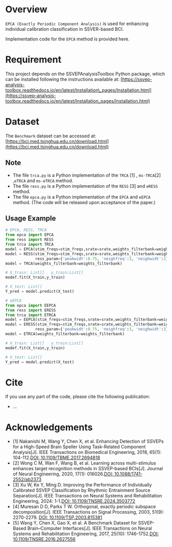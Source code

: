 # Overview
`EPCA (Exactly Periodic Component Analysis)` is used for enhancing individual calibration classification in SSVER-based BCI.

Implementation code for the `EPCA` method is provided here.


# Requirement
This project depends on the SSVEPAnalysisToolbox Python package, which can be installed following the instructions available at: [https://ssvep-analysis-toolbox.readthedocs.io/en/latest/Installation\_pages/Installation.html](https://ssvep-analysis-toolbox.readthedocs.io/en/latest/Installation_pages/Installation.html)

# Dataset
The `Benchmark` dataset can be accessed at: [https://bci.med.tsinghua.edu.cn/download.html](https://bci.med.tsinghua.edu.cn/download.html)



## Note
- The file `trca.py` is a Python implementation of the `TRCA` [1] , `ms-TRCA`[2] ,`eTRCA` and `ms-eTRCA` method.
- The file `ress.py` is a Python implementation of the `RESS` [3] and `eRESS` method.
- The file `epca.py` is a Python implementation of the `EPCA` and `eEPCA` method. (The code will be released upon acceptance of the paper.)

## Usage Example
```python
# EPCA, RESS, TRCA
from epca import EPCA
from ress import RESS
from trca import TRCA
model = EPCA(stim_freqs=stim_freqs,srate=srate,weights_filterbank=weights_filterbank)
model = RESS(stim_freqs=stim_freqs,srate=srate,weights_filterbank=weights_filterbank,
             ress_param={'peakwidt':0.75, 'neighfreq':3, 'neighwidt':3})
model = TRCA(weights_filterbank=weights_filterbank)

# X_train: List[]   y_train:List[]
modef.fit(X_train,y_train)

# X_test: List[]
Y_pred = model.predict(X_test)
```

```python
# eEPCA
from epca import EEPCA
from ress import ERESS
from trca import ETRCA
model = EEPCA(stim_freqs=stim_freqs,srate=srate,weights_filterbank=weights_filterbank)
model = ERESS(stim_freqs=stim_freqs,srate=srate,weights_filterbank=weights_filterbank,
             ress_param={'peakwidt':0.75, 'neighfreq':3, 'neighwidt':3})
model = ETRCA(weights_filterbank=weights_filterbank)

# X_train: List[]   y_train:List[]
modef.fit(X_train,y_train)

# X_test: List[]
Y_pred = model.predict(X_test)
```

# Cite
If you use any part of the code, please cite the following publication:

- ...

# Acknowledgements
- [1] Nakanishi M, Wang Y, Chen X, et al. Enhancing Detection of SSVEPs for a High-Speed Brain Speller Using Task-Related Component Analysis[J]. IEEE Transactions on Biomedical Engineering, 2018, 65(1): 104-112.[DOI: 10.1109/TBME.2017.2694818](10.1109/TBME.2017.2694818)
- [2] Wong C M, Wan F, Wang B, et al. Learning across multi-stimulus enhances target recognition methods in SSVEP-based BCIs[J]. Journal of Neural Engineering, 2020, 17(1): 016026.[DOI: 10.1088/1741-2552/ab2373](10.1088/1741-2552/ab2373)
- [3] Xu W, Ke Y, Ming D. Improving the Performance of Individually Calibrated SSVEP Classification by Rhythmic Entrainment Source Separation[J]. IEEE Transactions on Neural Systems and Rehabilitation Engineering, 2024: 1-1.[DOI: 10.1109/TNSRE.2024.3503772](10.1109/TNSRE.2024.3503772)
- [4] Muresan D D, Parks T W. Orthogonal, exactly periodic subspace decomposition[J]. IEEE Transactions on Signal Processing, 2003, 51(9): 2270-2279. [DOI: 10.1109/TSP.2003.815381](10.1109/TSP.2003.815381)
- [5] Wang Y, Chen X, Gao X, et al. A Benchmark Dataset for SSVEP-Based Brain–Computer Interfaces[J]. IEEE Transactions on Neural Systems and Rehabilitation Engineering, 2017, 25(10): 1746-1752.[DOI: 10.1109/TNSRE.2016.2627556](10.1109/TNSRE.2016.2627556)
